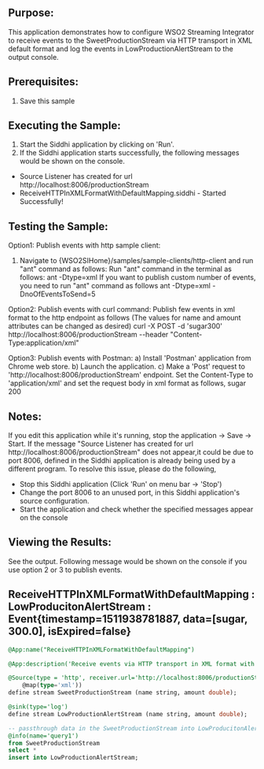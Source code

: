 

## Purpose:
This application demonstrates how to configure WSO2 Streaming Integrator to receive events to the SweetProductionStream via HTTP transport in XML default format and log the events in LowProductionAlertStream to the output console.

## Prerequisites:
1) Save this sample

## Executing the Sample:
1) Start the Siddhi application by clicking on 'Run'.
2) If the Siddhi application starts successfully, the following messages would be shown on the console.
* Source Listener has created for url http://localhost:8006/productionStream
* ReceiveHTTPInXMLFormatWithDefaultMapping.siddhi - Started Successfully!

## Testing the Sample:
Option1: Publish events with http sample client:
1) Navigate to {WSO2SIHome}/samples/sample-clients/http-client and run "ant" command as follows:
Run "ant" command in the terminal  as follows:
ant -Dtype=xml
If you want to publish custom number of events, you need to run "ant" command as follows
ant -Dtype=xml -DnoOfEventsToSend=5

Option2: Publish events with curl command:
Publish few events in xml format to the http endpoint as follows (The values for name and amount attributes can be changed as desired)
curl -X POST -d '<events><event><name>sugar</name><amount>300</amount></event></events>' http://localhost:8006/productionStream --header "Content-Type:application/xml"

Option3: Publish events with Postman:
a) Install 'Postman' application from Chrome web store.
b) Launch the application.
c) Make a 'Post' request to 'http://localhost:8006/productionStream' endpoint. Set the Content-Type to 'application/xml' and set the request body in xml format as follows,
<events>
<event>
<name>sugar</name>
<amount>200</amount>
</event>
</events>

## Notes:
If you edit this application while it's running, stop the application -> Save -> Start.
If the message "Source Listener has created for url http://localhost:8006/productionStream" does not appear,it could be due to port 8006, defined in the Siddhi application is already being used by a different program. To resolve this issue, please do the following,
* Stop this Siddhi application (Click 'Run' on menu bar -> 'Stop')
* Change the port 8006 to an unused port, in this Siddhi application's source configuration.
* Start the application and check whether the specified messages appear on the console

## Viewing the Results:
See the output. Following message would be shown on the console if you use option 2 or 3 to publish events.
## ReceiveHTTPInXMLFormatWithDefaultMapping : LowProducitonAlertStream : Event{timestamp=1511938781887, data=[sugar, 300.0], isExpired=false}


```sql
@App:name("ReceiveHTTPInXMLFormatWithDefaultMapping")

@App:description('Receive events via HTTP transport in XML format with default mapping and view the output on the console.')

@Source(type = 'http', receiver.url='http://localhost:8006/productionStream', basic.auth.enabled='false',
    @map(type='xml'))
define stream SweetProductionStream (name string, amount double);

@sink(type='log')
define stream LowProductionAlertStream (name string, amount double);

-- passthrough data in the SweetProductionStream into LowProducitonAlertStream
@info(name='query1')
from SweetProductionStream
select *
insert into LowProductionAlertStream;
```